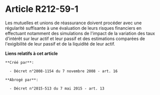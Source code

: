 # Article R212-59-1

Les mutuelles et unions de réassurance doivent procéder avec une régularité suffisante à une évaluation de leurs risques
financiers en effectuant notamment des simulations de l'impact de la variation des taux d'intérêt sur leur actif et leur
passif et des estimations comparées de l'exigibilité de leur passif et de la liquidité de leur actif.

**Liens relatifs à cet article**

	**Créé par**:

	  - Décret n°2008-1154 du 7 novembre 2008 - art. 16

	**Abrogé par**:

	  - Décret n°2015-513 du 7 mai 2015 - art. 13
